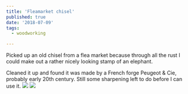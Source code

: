 ```yaml
---
title: 'Fleamarket chisel'
published: true
date: '2018-07-09'
tags:
  - woodworking

---
```


Picked up an old chisel from a flea market because through all the rust I could make out a rather nicely looking stamp of an elephant.

Cleaned it up and found it was made by a French forge Peugeot & Cie, probably early 20th century. Still some sharpening left to do before I can use it.
![](/images/20180707_164913.jpg)
![](/images/20180707_164908.jpg)